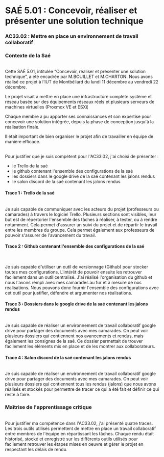 # SAÉ 5.01 : Concevoir, réaliser et présenter une solution technique
### AC33.02 : Mettre en place un environnement de travail collaboratif
### Contexte de la Saé
<br/>
Cette SAÉ 5.01, intitulée “Concevoir, réaliser et présenter une solution technique”, a été encadrée par M.BOUILLET et M.CHARTON. Nous avons réalisé ce projet à l’IUT de Montbéliard du lundi 11 décembre au vendredi 22 décembre.

Le projet visait à mettre en place une infrastructure complète système et réseau basée sur des équipements réseaux réels et plusieurs serveurs de machines virtuelles (Proxmox VE et ESXi)

Chaque membre a pu apporter ses connaissances et son expertise pour concevoir une solution intégrée, depuis la phase de conception jusqu'à la réalisation finale.

Il était important de bien organiser le projet afin de travailler en équipe de manière efficace.


<br/>Pour justifier que je suis compétent pour l'AC33.02, j'ai choisi de présenter :
- le Trello de la saé
- le github contenant l'ensemble des configurations de la saé
- les dossiers dans le google drive de la saé contenant les jalons rendus
- le salon discord de la saé contenant les jalons rendus

#### Trace 1 : Trello de la saé
<br/>
Je suis capable de communiquer avec les acteurs du projet (professeurs ou camarades) à travers le logiciel Trello.
Plusieurs sections sont visibles, leur but est de répertorier l'ensemble des tâches à réaliser, à tester, ou à rendre notamment.
Cela permet d'assurer un suivi du projet et de répartir le travail entre les membres du groupe.
Cela permet également aux professeurs de pouvoir s'assurer de l'avancement du travail.
<br/>

#### Trace 2 : Github contenant l'ensemble des configurations de la saé
<br/>
 
Je suis capable d'utiliser un outil de versionnage (Github) pour stocker toutes mes configurations. L'intérêt de pouvoir ensuite les retrouver facilement dans un outil centralisé.
J'ai réalisé l'organisation du github et nous l'avons rempli avec mes camarades au fur et à mesure de nos réalisations.
Nous pouvons donc fournir l'ensemble des configurations avec cet outil pour justifier, défendre et argumenter nos réalisations.
<br/>

#### Trace 3 : Dossiers dans le google drive de la saé contenant les jalons rendus
<br/>
Je suis capable de réaliser un environnement de travail collaboratif google drive pour partager des documents avec mes camarades.
On peut voir plusieurs dossiers qui contiennent nos avancements et rendus, mais également les consignes de la saé.
Ce dossier permettait de trouver facilement les éléments mis en place et de les montrer aux collaborateurs.
<br/>

#### Trace 4 : Salon discord de la saé contenant les jalons rendus
<br/>
Je suis capable de réaliser un environnement de travail collaboratif google drive pour partager des documents avec mes camarades.
On peut voir plusieurs dossiers qui contiennent tous les rendus (jalons) que nous avons réalisés et stockés pour permettre de tracer ce qui a été fait et définir ce qui reste à faire.
<br/>

### Maîtrise de l'apprentissage critique
<br/>
Pour justifier ma compétence dans l'AC33.02, j'ai présenté quatre traces. 
Les trois outils utilisés permettent de mettre en place un travail collaboratif entre membres de l'équipe en répartissant les tâches.
Chaque rendu était historisé, stocké et enregistré sur les différents outils utilisés pour facilement retrouver les étapes mises en oeuvre et gérer le projet en respectant les délais de rendu.
<br/>
